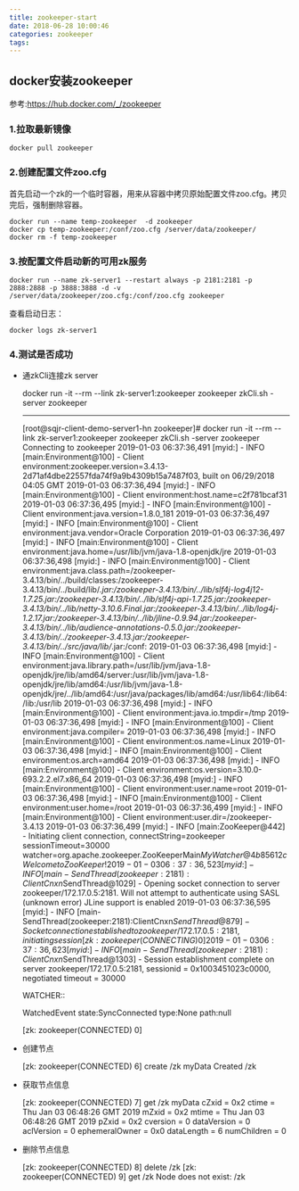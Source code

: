 ```yaml
---
title: zookeeper-start
date: 2018-06-28 10:00:46
categories: zookeeper
tags: 
---
```


## docker安装zookeeper

参考:https://hub.docker.com/_/zookeeper

### 1.拉取最新镜像

    docker pull zookeeper
    
### 2.创建配置文件zoo.cfg
 
 首先启动一个zk的一个临时容器，用来从容器中拷贝原始配置文件zoo.cfg。拷贝完后，强制删除容器。
 
    docker run --name temp-zookeeper  -d zookeeper
    docker cp temp-zookeeper:/conf/zoo.cfg /server/data/zookeeper/
    docker rm -f temp-zookeeper
    
### 3.按配置文件启动新的可用zk服务
 
    docker run --name zk-server1 --restart always -p 2181:2181 -p 2888:2888 -p 3888:3888 -d -v /server/data/zookeeper/zoo.cfg:/conf/zoo.cfg zookeeper
    
查看启动日志：

    docker logs zk-server1
    
### 4.测试是否成功
 
- 通zkCli连接zk server
 
 
    docker run -it --rm --link zk-server1:zookeeper zookeeper zkCli.sh -server zookeeper 
    
    -----------------------------
    [root@sqjr-client-demo-server1-hn zookeeper]# docker run -it --rm --link zk-server1:zookeeper zookeeper zkCli.sh -server zookeeper
    Connecting to zookeeper
    2019-01-03 06:37:36,491 [myid:] - INFO  [main:Environment@100] - Client environment:zookeeper.version=3.4.13-2d71af4dbe22557fda74f9a9b4309b15a7487f03, built on 06/29/2018 04:05 GMT
    2019-01-03 06:37:36,494 [myid:] - INFO  [main:Environment@100] - Client environment:host.name=c2f781bcaf31
    2019-01-03 06:37:36,495 [myid:] - INFO  [main:Environment@100] - Client environment:java.version=1.8.0_181
    2019-01-03 06:37:36,497 [myid:] - INFO  [main:Environment@100] - Client environment:java.vendor=Oracle Corporation
    2019-01-03 06:37:36,497 [myid:] - INFO  [main:Environment@100] - Client environment:java.home=/usr/lib/jvm/java-1.8-openjdk/jre
    2019-01-03 06:37:36,498 [myid:] - INFO  [main:Environment@100] - Client environment:java.class.path=/zookeeper-3.4.13/bin/../build/classes:/zookeeper-3.4.13/bin/../build/lib/*.jar:/zookeeper-3.4.13/bin/../lib/slf4j-log4j12-1.7.25.jar:/zookeeper-3.4.13/bin/../lib/slf4j-api-1.7.25.jar:/zookeeper-3.4.13/bin/../lib/netty-3.10.6.Final.jar:/zookeeper-3.4.13/bin/../lib/log4j-1.2.17.jar:/zookeeper-3.4.13/bin/../lib/jline-0.9.94.jar:/zookeeper-3.4.13/bin/../lib/audience-annotations-0.5.0.jar:/zookeeper-3.4.13/bin/../zookeeper-3.4.13.jar:/zookeeper-3.4.13/bin/../src/java/lib/*.jar:/conf:
    2019-01-03 06:37:36,498 [myid:] - INFO  [main:Environment@100] - Client environment:java.library.path=/usr/lib/jvm/java-1.8-openjdk/jre/lib/amd64/server:/usr/lib/jvm/java-1.8-openjdk/jre/lib/amd64:/usr/lib/jvm/java-1.8-openjdk/jre/../lib/amd64:/usr/java/packages/lib/amd64:/usr/lib64:/lib64:/lib:/usr/lib
    2019-01-03 06:37:36,498 [myid:] - INFO  [main:Environment@100] - Client environment:java.io.tmpdir=/tmp
    2019-01-03 06:37:36,498 [myid:] - INFO  [main:Environment@100] - Client environment:java.compiler=<NA>
    2019-01-03 06:37:36,498 [myid:] - INFO  [main:Environment@100] - Client environment:os.name=Linux
    2019-01-03 06:37:36,498 [myid:] - INFO  [main:Environment@100] - Client environment:os.arch=amd64
    2019-01-03 06:37:36,498 [myid:] - INFO  [main:Environment@100] - Client environment:os.version=3.10.0-693.2.2.el7.x86_64
    2019-01-03 06:37:36,498 [myid:] - INFO  [main:Environment@100] - Client environment:user.name=root
    2019-01-03 06:37:36,498 [myid:] - INFO  [main:Environment@100] - Client environment:user.home=/root
    2019-01-03 06:37:36,499 [myid:] - INFO  [main:Environment@100] - Client environment:user.dir=/zookeeper-3.4.13
    2019-01-03 06:37:36,499 [myid:] - INFO  [main:ZooKeeper@442] - Initiating client connection, connectString=zookeeper sessionTimeout=30000 watcher=org.apache.zookeeper.ZooKeeperMain$MyWatcher@4b85612c
    Welcome to ZooKeeper!
    2019-01-03 06:37:36,523 [myid:] - INFO  [main-SendThread(zookeeper:2181):ClientCnxn$SendThread@1029] - Opening socket connection to server zookeeper/172.17.0.5:2181. Will not attempt to authenticate using SASL (unknown error)
    JLine support is enabled
    2019-01-03 06:37:36,595 [myid:] - INFO  [main-SendThread(zookeeper:2181):ClientCnxn$SendThread@879] - Socket connection established to zookeeper/172.17.0.5:2181, initiating session
    [zk: zookeeper(CONNECTING) 0] 2019-01-03 06:37:36,623 [myid:] - INFO  [main-SendThread(zookeeper:2181):ClientCnxn$SendThread@1303] - Session establishment complete on server zookeeper/172.17.0.5:2181, sessionid = 0x1003451023c0000, negotiated timeout = 30000
    
    WATCHER::
    
    WatchedEvent state:SyncConnected type:None path:null
    
    [zk: zookeeper(CONNECTED) 0]
    
- 创建节点
 
 
    [zk: zookeeper(CONNECTED) 6] create /zk myData
    Created /zk 
    
-   获取节点信息

    
    [zk: zookeeper(CONNECTED) 7] get /zk
    myData
    cZxid = 0x2
    ctime = Thu Jan 03 06:48:26 GMT 2019
    mZxid = 0x2
    mtime = Thu Jan 03 06:48:26 GMT 2019
    pZxid = 0x2
    cversion = 0
    dataVersion = 0
    aclVersion = 0
    ephemeralOwner = 0x0
    dataLength = 6
    numChildren = 0

- 删除节点信息


    [zk: zookeeper(CONNECTED) 8] delete /zk
    [zk: zookeeper(CONNECTED) 9] get /zk
    Node does not exist: /zk  
    
                